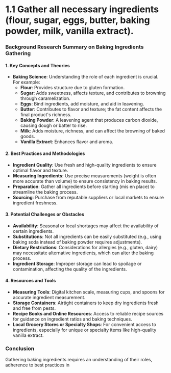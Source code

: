 # 1.1 Gather all necessary ingredients (flour, sugar, eggs, butter, baking powder, milk, vanilla extract).

### Background Research Summary on Baking Ingredients Gathering

#### 1. Key Concepts and Theories
- **Baking Science**: Understanding the role of each ingredient is crucial. For example:
  - **Flour**: Provides structure due to gluten formation.
  - **Sugar**: Adds sweetness, affects texture, and contributes to browning through caramelization.
  - **Eggs**: Bind ingredients, add moisture, and aid in leavening.
  - **Butter**: Contributes to flavor and texture; the fat content affects the final product's richness.
  - **Baking Powder**: A leavening agent that produces carbon dioxide, causing dough or batter to rise.
  - **Milk**: Adds moisture, richness, and can affect the browning of baked goods.
  - **Vanilla Extract**: Enhances flavor and aroma.

#### 2. Best Practices and Methodologies
- **Ingredient Quality**: Use fresh and high-quality ingredients to ensure optimal flavor and texture.
- **Measuring Ingredients**: Use precise measurements (weight is often more accurate than volume) to ensure consistency in baking results.
- **Preparation**: Gather all ingredients before starting (mis en place) to streamline the baking process.
- **Sourcing**: Purchase from reputable suppliers or local markets to ensure ingredient freshness.

#### 3. Potential Challenges or Obstacles
- **Availability**: Seasonal or local shortages may affect the availability of certain ingredients.
- **Substitutions**: Not all ingredients can be easily substituted (e.g., using baking soda instead of baking powder requires adjustments).
- **Dietary Restrictions**: Considerations for allergies (e.g., gluten, dairy) may necessitate alternative ingredients, which can alter the baking process.
- **Ingredient Storage**: Improper storage can lead to spoilage or contamination, affecting the quality of the ingredients.

#### 4. Resources and Tools
- **Measuring Tools**: Digital kitchen scale, measuring cups, and spoons for accurate ingredient measurement.
- **Storage Containers**: Airtight containers to keep dry ingredients fresh and free from pests.
- **Recipe Books and Online Resources**: Access to reliable recipe sources for guidance on ingredient ratios and baking techniques.
- **Local Grocery Stores or Specialty Shops**: For convenient access to ingredients, especially for unique or specialty items like high-quality vanilla extract.

### Conclusion
Gathering baking ingredients requires an understanding of their roles, adherence to best practices in